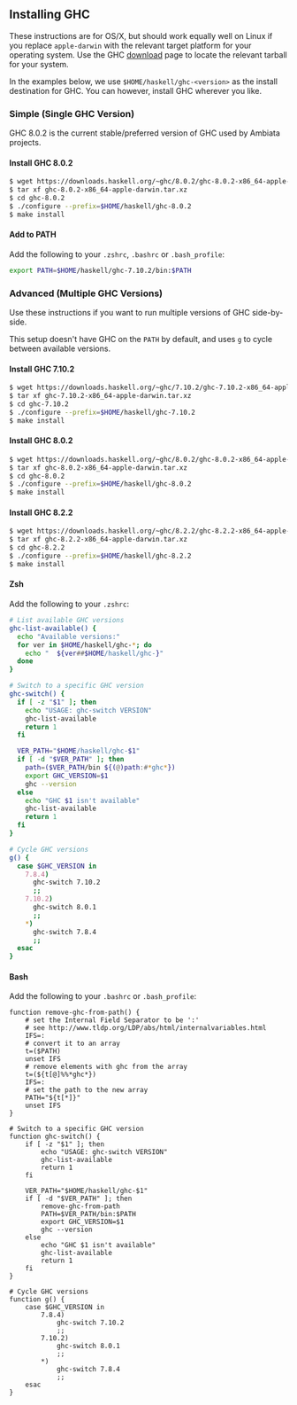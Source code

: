 Installing GHC
--------------

These instructions are for OS/X, but should work equally well on Linux
if you replace `apple-darwin` with the relevant target platform for your
operating system. Use the GHC
[download](https://www.haskell.org/ghc/download) page to locate the
relevant tarball for your system.

In the examples below, we use `$HOME/haskell/ghc-<version>` as the
install destination for GHC. You can however, install GHC wherever you
like.

### Simple (Single GHC Version)

GHC 8.0.2 is the current stable/preferred version of GHC used by
Ambiata projects.

#### Install GHC 8.0.2

```sh
$ wget https://downloads.haskell.org/~ghc/8.0.2/ghc-8.0.2-x86_64-apple-darwin.tar.xz
$ tar xf ghc-8.0.2-x86_64-apple-darwin.tar.xz
$ cd ghc-8.0.2
$ ./configure --prefix=$HOME/haskell/ghc-8.0.2
$ make install
```

#### Add to PATH

Add the following to your `.zshrc`, `.bashrc` or `.bash_profile`:

```sh
export PATH=$HOME/haskell/ghc-7.10.2/bin:$PATH
```

### Advanced (Multiple GHC Versions)

Use these instructions if you want to run multiple versions of GHC side-by-side.

This setup doesn't have GHC on the `PATH` by default, and uses `g` to cycle between available versions.

#### Install GHC 7.10.2

```sh
$ wget https://downloads.haskell.org/~ghc/7.10.2/ghc-7.10.2-x86_64-apple-darwin.tar.xz
$ tar xf ghc-7.10.2-x86_64-apple-darwin.tar.xz
$ cd ghc-7.10.2
$ ./configure --prefix=$HOME/haskell/ghc-7.10.2
$ make install
```

#### Install GHC 8.0.2

```sh
$ wget https://downloads.haskell.org/~ghc/8.0.2/ghc-8.0.2-x86_64-apple-darwin.tar.xz
$ tar xf ghc-8.0.2-x86_64-apple-darwin.tar.xz
$ cd ghc-8.0.2
$ ./configure --prefix=$HOME/haskell/ghc-8.0.2
$ make install
```

#### Install GHC 8.2.2

```sh
$ wget https://downloads.haskell.org/~ghc/8.2.2/ghc-8.2.2-x86_64-apple-darwin.tar.xz
$ tar xf ghc-8.2.2-x86_64-apple-darwin.tar.xz
$ cd ghc-8.2.2
$ ./configure --prefix=$HOME/haskell/ghc-8.2.2
$ make install
```

#### Zsh

Add the following to your `.zshrc`:

```zsh
# List available GHC versions
ghc-list-available() {
  echo "Available versions:"
  for ver in $HOME/haskell/ghc-*; do
    echo "  ${ver##$HOME/haskell/ghc-}"
  done
}

# Switch to a specific GHC version
ghc-switch() {
  if [ -z "$1" ]; then
    echo "USAGE: ghc-switch VERSION"
    ghc-list-available
    return 1
  fi

  VER_PATH="$HOME/haskell/ghc-$1"
  if [ -d "$VER_PATH" ]; then
    path=($VER_PATH/bin ${(@)path:#*ghc*})
    export GHC_VERSION=$1
    ghc --version
  else
    echo "GHC $1 isn't available"
    ghc-list-available
    return 1
  fi
}

# Cycle GHC versions
g() {
  case $GHC_VERSION in
    7.8.4)
      ghc-switch 7.10.2
      ;;
    7.10.2)
      ghc-switch 8.0.1
      ;;
    *)
      ghc-switch 7.8.4
      ;;
  esac
}
```

#### Bash

Add the following to your `.bashrc` or `.bash_profile`:

```
function remove-ghc-from-path() {
    # set the Internal Field Separator to be ':'
    # see http://www.tldp.org/LDP/abs/html/internalvariables.html
    IFS=:
    # convert it to an array
    t=($PATH)
    unset IFS
    # remove elements with ghc from the array
    t=(${t[@]%%*ghc*})
    IFS=:
    # set the path to the new array
    PATH="${t[*]}"
    unset IFS
}

# Switch to a specific GHC version
function ghc-switch() {
    if [ -z "$1" ]; then
        echo "USAGE: ghc-switch VERSION"
        ghc-list-available
        return 1
    fi

    VER_PATH="$HOME/haskell/ghc-$1"
    if [ -d "$VER_PATH" ]; then
        remove-ghc-from-path
        PATH=$VER_PATH/bin:$PATH
        export GHC_VERSION=$1
        ghc --version
    else
        echo "GHC $1 isn't available"
        ghc-list-available
        return 1
    fi
}

# Cycle GHC versions
function g() {
    case $GHC_VERSION in
        7.8.4)
            ghc-switch 7.10.2
            ;;
        7.10.2)
            ghc-switch 8.0.1
            ;;
        *)
            ghc-switch 7.8.4
            ;;
    esac
}
```
